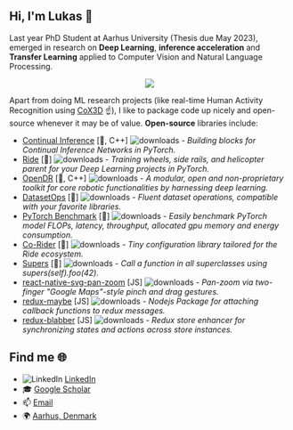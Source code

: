 ## Hi, I'm Lukas 👋

Last year PhD Student at Aarhus University (Thesis due May 2023), emerged in research on __Deep Learning__, __inference acceleration__ and __Transfer Learning__ applied to Computer Vision and Natural Language Processing.

<div align="center">
    <img src="demo-online-activity-recognition.gif">
</div>

Apart from doing ML research projects (like real-time Human Activity Recognition using [CoX3D](https://github.com/LukasHedegaard/co3d) ☝️), I like to package code up nicely and open-source whenever it may be of value. 
__Open-source__ libraries include: 
- [Continual Inference](https://github.com/LukasHedegaard/continual-inference) [🐍, C++] ![downloads](https://pepy.tech/badge/continual-inference) - _Building blocks for Continual Inference Networks in PyTorch._
- [Ride](https://github.com/LukasHedegaard/ride) [🐍] ![downloads](https://pepy.tech/badge/ride)  - _Training wheels, side rails, and helicopter parent for your Deep Learning projects in PyTorch._
- [OpenDR](https://github.com/opendr-eu/opendr) [🐍, C++] ![downloads](https://pepy.tech/badge/opendr)  - _A modular, open and non-proprietary toolkit for core robotic functionalities by harnessing deep learning._
- [DatasetOps](https://github.com/LukasHedegaard/datasetops) [🐍] ![downloads](https://pepy.tech/badge/datasetops)  - _Fluent dataset operations, compatible with your favorite libraries._
- [PyTorch Benchmark](https://github.com/LukasHedegaard/pytorch-benchmark) [🐍] ![downloads](https://pepy.tech/badge/pytorch-benchmark)  - _Easily benchmark PyTorch model FLOPs, latency, throughput, allocated gpu memory and energy consumption._
- [Co-Rider](https://github.com/LukasHedegaard/co-rider) [🐍] ![downloads](https://pepy.tech/badge/corider)  - _Tiny configuration library tailored for the Ride ecosystem._
- [Supers](https://github.com/LukasHedegaard/supers) [🐍] ![downloads](https://pepy.tech/badge/supers)  - _Call a function in all superclasses using supers(self).foo(42)._
- [react-native-svg-pan-zoom](https://github.com/garblovians/react-native-svg-pan-zoom) [JS] ![downloads](https://img.shields.io/npm/dt/react-native-svg-pan-zoom.svg) - _Pan-zoom via two-finger "Google Maps"-style pinch and drag gestures._
- [redux-maybe](https://github.com/garblovians/redux-maybe) [JS] ![downloads](https://img.shields.io/npm/dt/redux-maybe.svg) - _Nodejs Package for attaching callback functions to redux messages._
- [redux-blabber](https://github.com/garblovians/redux-blabber) [JS] ![downloads](https://img.shields.io/npm/dt/redux-blabber.svg) - _Redux store enhancer for synchronizing states and actions across store instances._

## Find me 🌐
- ![LinkedIn](https://i.stack.imgur.com/gVE0j.png) [LinkedIn](https://www.linkedin.com/in/lukashedegaard/)
- 🎓 [Google Scholar](https://scholar.google.com/citations?user=15ovcOoAAAAJ&hl=en)
- 📫 [Email](mailto:lukas.hedegaard@icloud.com)
- 🌍 [Aarhus, Denmark](https://www.google.com/maps?q=Aarhus,+Denmark)
